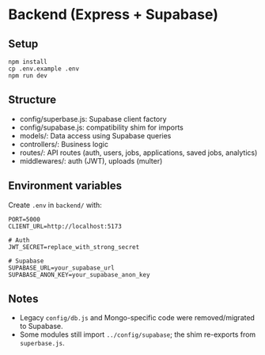 # Backend (Express + Supabase)

## Setup
```
npm install
cp .env.example .env
npm run dev
```

## Structure
- config/superbase.js: Supabase client factory
- config/supabase.js: compatibility shim for imports
- models/: Data access using Supabase queries
- controllers/: Business logic
- routes/: API routes (auth, users, jobs, applications, saved jobs, analytics)
- middlewares/: auth (JWT), uploads (multer)

## Environment variables

Create `.env` in `backend/` with:

```
PORT=5000
CLIENT_URL=http://localhost:5173

# Auth
JWT_SECRET=replace_with_strong_secret

# Supabase
SUPABASE_URL=your_supabase_url
SUPABASE_ANON_KEY=your_supabase_anon_key
```

## Notes

- Legacy `config/db.js` and Mongo-specific code were removed/migrated to Supabase.
- Some modules still import `../config/supabase`; the shim re-exports from `superbase.js`.
